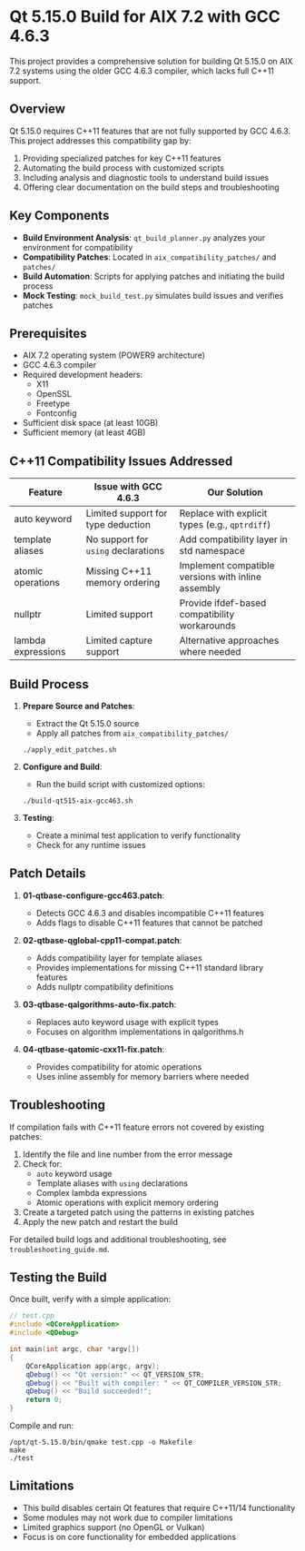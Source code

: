 # Qt 5.15.0 Build for AIX 7.2 with GCC 4.6.3

This project provides a comprehensive solution for building Qt 5.15.0 on AIX 7.2 systems using the older GCC 4.6.3 compiler, which lacks full C++11 support.

## Overview

Qt 5.15.0 requires C++11 features that are not fully supported by GCC 4.6.3. This project addresses this compatibility gap by:

1. Providing specialized patches for key C++11 features
2. Automating the build process with customized scripts
3. Including analysis and diagnostic tools to understand build issues
4. Offering clear documentation on the build steps and troubleshooting

## Key Components

- **Build Environment Analysis**: `qt_build_planner.py` analyzes your environment for compatibility
- **Compatibility Patches**: Located in `aix_compatibility_patches/` and `patches/`
- **Build Automation**: Scripts for applying patches and initiating the build process
- **Mock Testing**: `mock_build_test.py` simulates build issues and verifies patches

## Prerequisites

- AIX 7.2 operating system (POWER9 architecture)
- GCC 4.6.3 compiler 
- Required development headers:
  - X11
  - OpenSSL
  - Freetype
  - Fontconfig
- Sufficient disk space (at least 10GB)
- Sufficient memory (at least 4GB)

## C++11 Compatibility Issues Addressed

| Feature | Issue with GCC 4.6.3 | Our Solution |
|---------|----------------------|--------------|
| auto keyword | Limited support for type deduction | Replace with explicit types (e.g., `qptrdiff`) |
| template aliases | No support for `using` declarations | Add compatibility layer in std namespace |
| atomic operations | Missing C++11 memory ordering | Implement compatible versions with inline assembly |
| nullptr | Limited support | Provide ifdef-based compatibility workarounds |
| lambda expressions | Limited capture support | Alternative approaches where needed |

## Build Process

1. **Prepare Source and Patches**:
   - Extract the Qt 5.15.0 source
   - Apply all patches from `aix_compatibility_patches/`
   ```
   ./apply_edit_patches.sh
   ```

2. **Configure and Build**:
   - Run the build script with customized options:
   ```
   ./build-qt515-aix-gcc463.sh
   ```

3. **Testing**:
   - Create a minimal test application to verify functionality
   - Check for any runtime issues

## Patch Details

1. **01-qtbase-configure-gcc463.patch**:
   - Detects GCC 4.6.3 and disables incompatible C++11 features
   - Adds flags to disable C++11 features that cannot be patched

2. **02-qtbase-qglobal-cpp11-compat.patch**:
   - Adds compatibility layer for template aliases
   - Provides implementations for missing C++11 standard library features
   - Adds nullptr compatibility definitions

3. **03-qtbase-qalgorithms-auto-fix.patch**:
   - Replaces auto keyword usage with explicit types
   - Focuses on algorithm implementations in qalgorithms.h

4. **04-qtbase-qatomic-cxx11-fix.patch**:
   - Provides compatibility for atomic operations
   - Uses inline assembly for memory barriers where needed

## Troubleshooting

If compilation fails with C++11 feature errors not covered by existing patches:

1. Identify the file and line number from the error message
2. Check for:
   - `auto` keyword usage
   - Template aliases with `using` declarations
   - Complex lambda expressions
   - Atomic operations with explicit memory ordering
3. Create a targeted patch using the patterns in existing patches
4. Apply the new patch and restart the build

For detailed build logs and additional troubleshooting, see `troubleshooting_guide.md`.

## Testing the Build

Once built, verify with a simple application:

```cpp
// test.cpp
#include <QCoreApplication>
#include <QDebug>

int main(int argc, char *argv[])
{
    QCoreApplication app(argc, argv);
    qDebug() << "Qt version:" << QT_VERSION_STR;
    qDebug() << "Built with compiler: " << QT_COMPILER_VERSION_STR;
    qDebug() << "Build succeeded!";
    return 0;
}
```

Compile and run:
```
/opt/qt-5.15.0/bin/qmake test.cpp -o Makefile
make
./test
```

## Limitations

- This build disables certain Qt features that require C++11/14 functionality
- Some modules may not work due to compiler limitations
- Limited graphics support (no OpenGL or Vulkan)
- Focus is on core functionality for embedded applications